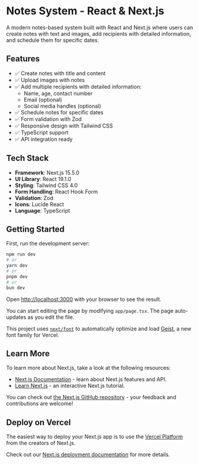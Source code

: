 # Notes System - React & Next.js

A modern notes-based system built with React and Next.js where users can create notes with text and images, add recipients with detailed information, and schedule them for specific dates.

## Features

- ✅ Create notes with title and content
- ✅ Upload images with notes
- ✅ Add multiple recipients with detailed information:
  - Name, age, contact number
  - Email (optional)
  - Social media handles (optional)
- ✅ Schedule notes for specific dates
- ✅ Form validation with Zod
- ✅ Responsive design with Tailwind CSS
- ✅ TypeScript support
- ✅ API integration ready

## Tech Stack

- **Framework**: Next.js 15.5.0
- **UI Library**: React 19.1.0
- **Styling**: Tailwind CSS 4.0
- **Form Handling**: React Hook Form
- **Validation**: Zod
- **Icons**: Lucide React
- **Language**: TypeScript

## Getting Started

First, run the development server:

```bash
npm run dev
# or
yarn dev
# or
pnpm dev
# or
bun dev
```

Open [http://localhost:3000](http://localhost:3000) with your browser to see the result.

You can start editing the page by modifying `app/page.tsx`. The page auto-updates as you edit the file.

This project uses [`next/font`](https://nextjs.org/docs/app/building-your-application/optimizing/fonts) to automatically optimize and load [Geist](https://vercel.com/font), a new font family for Vercel.

## Learn More

To learn more about Next.js, take a look at the following resources:

- [Next.js Documentation](https://nextjs.org/docs) - learn about Next.js features and API.
- [Learn Next.js](https://nextjs.org/learn) - an interactive Next.js tutorial.

You can check out [the Next.js GitHub repository](https://github.com/vercel/next.js) - your feedback and contributions are welcome!

## Deploy on Vercel

The easiest way to deploy your Next.js app is to use the [Vercel Platform](https://vercel.com/new?utm_medium=default-template&filter=next.js&utm_source=create-next-app&utm_campaign=create-next-app-readme) from the creators of Next.js.

Check out our [Next.js deployment documentation](https://nextjs.org/docs/app/building-your-application/deploying) for more details.
